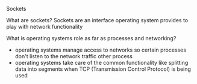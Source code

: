 Sockets

What are sockets?
Sockets are an interface operating system provides to play with network functionality

What is operating systems role as far as processes and networking?
- operating systems manage access to networks so certain processes don't listen to the network traffic other process
- operating systems take care of the common functionality like splitting data into segments when TCP (Transmission Control Protocol) is being used
